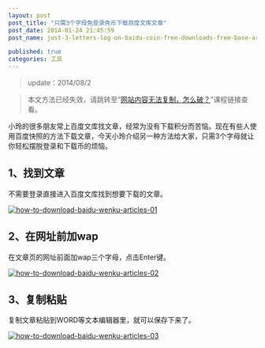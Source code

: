 ```yaml
---
layout: post
post_title: "只需3个字母免登录免币下载百度文库文章"
post_date: 2014-01-24 21:45:59
post_name: just-3-letters-log-on-baidu-coin-free-downloads-free-base-articles

published: true
categories: 工具
---
```


> update：2014/08/2

> 本文方法已经失效，请跳转至“[网站内容无法复制，怎么破？](http://www.banpie.info/how-to-copy-the-content-of-the-website/)”课程链接查看。

小玲的很多朋友常上百度文库找文章，经常为没有下载积分而苦恼。现在有些人使用百度快照的方法下载文章，今天小玲介绍另一种方法给大家，只需3个字母就让你轻松摆脱登录和下载币的烦恼。

## 1、找到文章

不需要登录直接进入百度文库找到想要下载的文章。

[![how-to-download-baidu-wenku-articles-01](http://7arnhx.com1.z0.glb.clouddn.com/wp-content/uploads/2014/01/how-to-download-baidu-wenku-articles-01.png)](http://7arnhx.com1.z0.glb.clouddn.com/wp-content/uploads/2014/01/how-to-download-baidu-wenku-articles-01.png)

## 2、在网址前加wap

在文章页的网址前面加wap三个字母，点击Enter键。

[![how-to-download-baidu-wenku-articles-02](http://7arnhx.com1.z0.glb.clouddn.com/wp-content/uploads/2014/01/how-to-download-baidu-wenku-articles-02.png)](http://7arnhx.com1.z0.glb.clouddn.com/wp-content/uploads/2014/01/how-to-download-baidu-wenku-articles-02.png)

## 3、复制粘贴

复制文章粘贴到WORD等文本编辑器里，就可以保存下来了。

[![how-to-download-baidu-wenku-articles-03](http://7arnhx.com1.z0.glb.clouddn.com/wp-content/uploads/2014/01/how-to-download-baidu-wenku-articles-03.png)](http://7arnhx.com1.z0.glb.clouddn.com/wp-content/uploads/2014/01/how-to-download-baidu-wenku-articles-03.png)